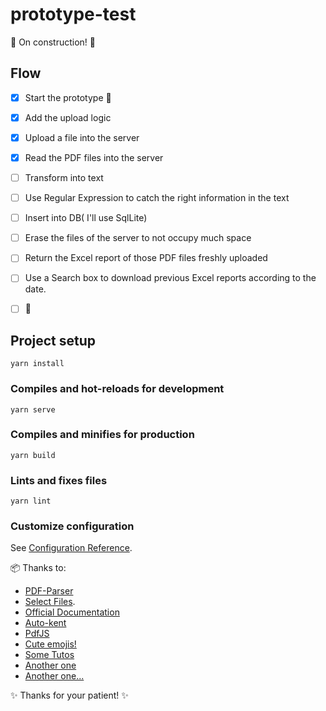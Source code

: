 # prototype-test
:construction: On construction! :construction:

## Flow
- [x] Start the prototype :tada:
- [x] Add the upload logic
- [x] Upload a file into the server
- [x] Read the PDF files into the server
- [ ] Transform into text
- [ ] Use Regular Expression to catch the right information in the text
- [ ] Insert into DB( I'll use SqlLite)
- [ ] Erase the files of the server to not occupy much space
- [ ] Return the Excel report of those PDF files freshly uploaded
- [ ] Use a Search box to download previous Excel reports according to the date.
- [ ] :rocket:

 
## Project setup
```
yarn install
```

### Compiles and hot-reloads for development
```
yarn serve
```

### Compiles and minifies for production
```
yarn build
```

### Lints and fixes files
```
yarn lint
```

### Customize configuration
See [Configuration Reference](https://cli.vuejs.org/config/).

:package: Thanks to:
* [PDF-Parser](https://gitlab.com/fourzerofour/pdf-parser-nodejs)
* [Select Files](https://www.digitalocean.com/community/tutorials/vuejs-file-select-component).
* [Official Documentation](https://developer.mozilla.org/pt-BR/docs/Web/API/File/Using_files_from_web_applications)
* [Auto-kent](https://gitlab.com/autokent/pdf-parse)
* [PdfJS](https://github.com/mozilla/pdf.js#online-demo)
* [Cute emojis!](https://gitmoji.carloscuesta.me/)
* [Some Tutos](https://www.digitalocean.com/community/tutorials/how-to-handle-file-uploads-in-vue-2)
* [Another one](https://scotch.io/tutorials/express-file-uploads-with-multer)
* [Another one...](https://www.webdevdrops.com/upload-arquivos-node-js-multer/)

:sparkles: Thanks for your patient! :sparkles:

